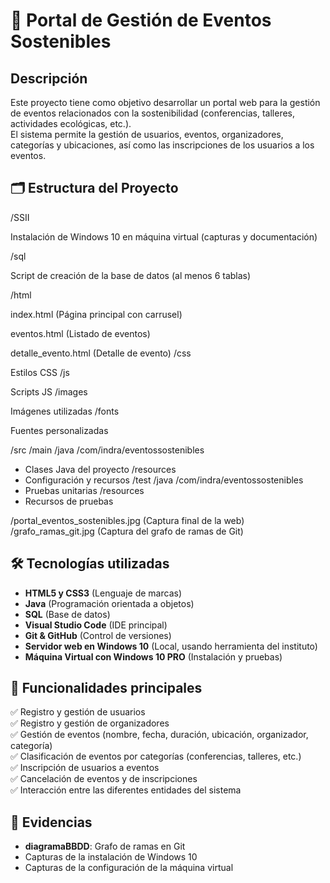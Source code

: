 # 🌱 Portal de Gestión de Eventos Sostenibles

## Descripción

Este proyecto tiene como objetivo desarrollar un portal web para la gestión de eventos relacionados con la sostenibilidad (conferencias, talleres, actividades ecológicas, etc.).  
El sistema permite la gestión de usuarios, eventos, organizadores, categorías y ubicaciones, así como las inscripciones de los usuarios a los eventos.


## 🗂️ Estructura del Proyecto

/SSII

Instalación de Windows 10 en máquina virtual (capturas y documentación)

/sql

Script de creación de la base de datos (al menos 6 tablas)

/html

index.html (Página principal con carrusel)

eventos.html (Listado de eventos)

detalle_evento.html (Detalle de evento)
/css

Estilos CSS
/js

Scripts JS
/images

Imágenes utilizadas
/fonts

Fuentes personalizadas

/src
/main
/java
/com/indra/eventossostenibles
- Clases Java del proyecto
/resources
- Configuración y recursos
/test
/java
/com/indra/eventossostenibles
- Pruebas unitarias
/resources
- Recursos de pruebas

/portal_eventos_sostenibles.jpg (Captura final de la web)
/grafo_ramas_git.jpg (Captura del grafo de ramas de Git)

## 🛠️ Tecnologías utilizadas

- **HTML5 y CSS3** (Lenguaje de marcas)
- **Java** (Programación orientada a objetos)
- **SQL** (Base de datos)
- **Visual Studio Code** (IDE principal)
- **Git & GitHub** (Control de versiones)
- **Servidor web en Windows 10** (Local, usando herramienta del instituto)
- **Máquina Virtual con Windows 10 PRO** (Instalación y pruebas)

## 🧩 Funcionalidades principales

✅ Registro y gestión de usuarios  
✅ Registro y gestión de organizadores  
✅ Gestión de eventos (nombre, fecha, duración, ubicación, organizador, categoría)  
✅ Clasificación de eventos por categorías (conferencias, talleres, etc.)  
✅ Inscripción de usuarios a eventos  
✅ Cancelación de eventos y de inscripciones  
✅ Interacción entre las diferentes entidades del sistema

## 📸 Evidencias


- **diagramaBBDD**: Grafo de ramas en Git
- Capturas de la instalación de Windows 10
- Capturas de la configuración de la máquina virtual

